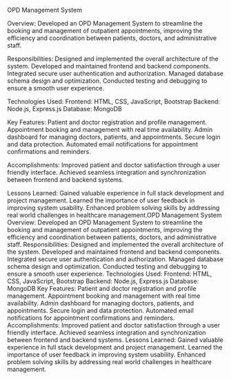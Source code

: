 OPD Management System

Overview:
Developed an OPD Management System to streamline the booking and management of outpatient appointments, improving the efficiency and coordination between patients, doctors, and administrative staff.

Responsibilities:
 Designed and implemented the overall architecture of the system.
 Developed and maintained frontend and backend components.
 Integrated secure user authentication and authorization.
 Managed database schema design and optimization.
 Conducted testing and debugging to ensure a smooth user experience.

Technologies Used:
 Frontend: HTML, CSS, JavaScript, Bootstrap 
 Backend: Node.js, Express.js
 Database: MongoDB
 
Key Features:
 Patient and doctor registration and profile management.
 Appointment booking and management with real time availability.
 Admin dashboard for managing doctors, patients, and appointments.
 Secure login and data protection.
 Automated email notifications for appointment confirmations and reminders.

Accomplishments:
 Improved patient and doctor satisfaction through a user friendly interface.
 Achieved seamless integration and synchronization between frontend and backend systems.

Lessons Learned:
 Gained valuable experience in full stack development and project management.
 Learned the importance of user feedback in improving system usability.
 Enhanced problem solving skills by addressing real world challenges in healthcare management.OPD Management System Overview: Developed an OPD Management System to streamline the booking and management of outpatient appointments, improving the efficiency and coordination between patients, doctors, and administrative staff. Responsibilities: Designed and implemented the overall architecture of the system. Developed and maintained frontend and backend components. Integrated secure user authentication and authorization. Managed database schema design and optimization. Conducted testing and debugging to ensure a smooth user experience. Technologies Used: Frontend: HTML, CSS, JavaScript, Bootstrap Backend: Node.js, Express.js Database: MongoDB Key Features: Patient and doctor registration and profile management. Appointment booking and management with real time availability. Admin dashboard for managing doctors, patients, and appointments. Secure login and data protection. Automated email notifications for appointment confirmations and reminders. Accomplishments: Improved patient and doctor satisfaction through a user friendly interface. Achieved seamless integration and synchronization between frontend and backend systems. Lessons Learned: Gained valuable experience in full stack development and project management. Learned the importance of user feedback in improving system usability. Enhanced problem solving skills by addressing real world challenges in healthcare management.
